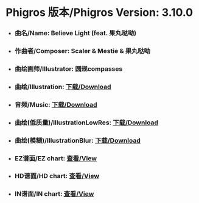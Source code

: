 
# Phigros 版本/Phigros Version:  3.10.0

- ### __曲名/Name:  Believe Light (feat. 果丸哒呦)__

- ### __作曲者/Composer:  Scaler & Mestie & 果丸哒呦__

- ### __曲绘画师/Illustrator:  圆规compasses__

- ### __曲绘/Illustration:  [下载/Download](https://github.com/Po6647A/WebAssests/releases/download/3.10.0/966.png)__

- ### __音频/Music:  [下载/Download](https://github.com/Po6647A/WebAssests/releases/download/3.10.0/1844.ogg)__

- ### __曲绘(低质量)/IllustrationLowRes:  [下载/Download](https://github.com/Po6647A/WebAssests/releases/download/3.10.0/1458.png)__

- ### __曲绘(模糊)/IllustrationBlur:  [下载/Download](https://github.com/Po6647A/WebAssests/releases/download/3.10.0/0)__


- ### __EZ谱面/EZ chart:  [查看/View](./EZ.json/index.html)__

- ### __HD谱面/HD chart:  [查看/View](./HD.json/index.html)__

- ### __IN谱面/IN chart:  [查看/View](./IN.json/index.html)__
